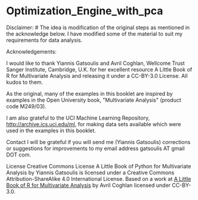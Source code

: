# Optimization_Engine_with_pca
Disclaimer: # The idea is modification of the original steps as mentioned in the acknowledge below. I have modified some of the material to suit my requirements for data analysis. 


Acknowledgements:

I would like to thank Yiannis Gatsoulis  and Avril Coghlan, Wellcome Trust Sanger Institute, Cambridge, U.K. for her excellent resource A Little Book of R for Multivariate Analysis and releasing it under a CC-BY-3.0 License. All kudos to them.

As the original, many of the examples in this booklet are inspired by examples in the Open University book, "Multivariate Analysis" (product code M249/03).

I am also grateful to the UCI Machine Learning Repository, http://archive.ics.uci.edu/ml, for making data sets available which were used in the examples in this booklet.

Contact
I will be grateful if you will send me (Yiannis Gatsoulis) corrections or suggestions for improvements to my email address gatsoulis AT gmail DOT com.

License
Creative Commons License
<span xmlns:dct="http://purl.org/dc/terms/" property="dct:title">A Little Book of Python for Multivariate Analysis</span> by <span xmlns:cc="http://creativecommons.org/ns#" property="cc:attributionName">Yiannis Gatsoulis</span> is licensed under a Creative Commons Attribution-ShareAlike 4.0 International License.
Based on a work at <a xmlns:dct="http://purl.org/dc/terms/" href="https://little-book-of-r-for-multivariate-analysis.readthedocs.org/en/latest/src/multivariateanalysis.html" rel="dct:source">A Little Book of R for Multivariate Analysis</a> by Avril Coghlan licensed under CC-BY-3.0.
